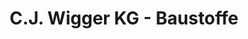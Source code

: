 ---
title: "C.J. Wigger KG - Baustoffe"
url: /neumuenster/c-j-wigger-kg-baustoffe/
shop: Eisenwaren
---